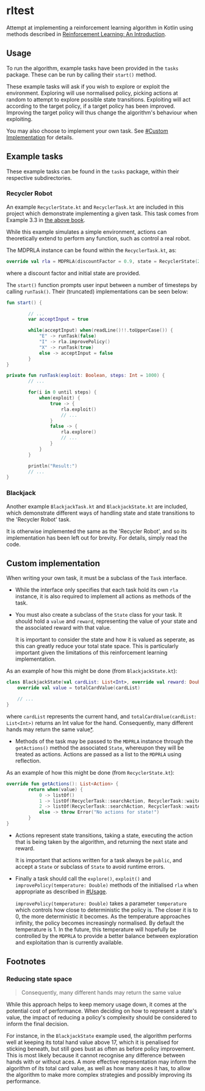 # rltest

Attempt at implementing a reinforcement learning algorithm in Kotlin using methods described in [Reinforcement Learning: An Introduction](http://incompleteideas.net/book/RLbook2018.pdf).

## Usage
To run the algorithm, example tasks have been provided in the `tasks` package. These can be run by calling their `start()` method.

These example tasks will ask if you wish to explore or exploit the environment. Exploring will use normalised policy, picking actions at random to attempt to explore possible state transitions. Exploiting will act according to the target policy, if a target policy has been improved. Improving the target policy will thus change the algorithm's behaviour when exploiting.

You may also choose to implement your own task. See [#Custom Implementation](#custom-implementation) for details.

## Example tasks
These example tasks can be found in the `tasks` package, within their respective subdirectories.

### Recycler Robot
An example `RecyclerState.kt` and `RecyclerTask.kt` are included in this project which demonstrate implementing a given task. This task comes from Example 3.3 in [the above book](http://incompleteideas.net/book/RLbook2018.pdf).

While this example simulates a simple environment, actions can theoretically extend to perform any function, such as control a real robot.

The MDPRLA instance can be found within the `RecyclerTask.kt`, as:

```kotlin
override val rla = MDPRLA(discountFactor = 0.9, state = RecyclerState(2, 0.0), task = this)
```

where a discount factor and initial state are provided.

The `start()` function prompts user input between a number of timesteps by calling `runTask()`. Their (truncated) implementations can be seen below:

```kotlin
fun start() {

        // ...
        var acceptInput = true

        while(acceptInput) when(readLine()!!.toUpperCase()) {
            "E" -> runTask(false)
            "I" -> rla.improvePolicy()
            "X" -> runTask(true)
            else -> acceptInput = false
        }
}
```

```kotlin
private fun runTask(exploit: Boolean, steps: Int = 1000) {
        // ...

        for(i in 0 until steps) {
            when(exploit) {
                true -> {
                    rla.exploit()
                    // ...
                }
                false -> {
                    rla.explore()
                    // ...
                }
            }
        }

        println("Result:")
        // ...
}
```

### Blackjack
Another example `BlackjackTask.kt` and `BlackjackState.kt` are included, which demonstrate different ways of handling state and state transitions to the 'Recycler Robot' task.

It is otherwise implemented the same as the 'Recycler Robot', and so its implementation has been left out for brevity. For details, simply read the code.

## Custom implementation
When writing your own task, it must be a subclass of the `Task` interface.

- While the interface only specifies that each task hold its own `rla` instance, it is also required to implement all actions as methods of the task.

 - You must also create a subclass of the `State` class for your task. It should hold a `value` and `reward`, representing the value of your state and the associated reward with that value.

    It is important to consider the state and how it is valued as seperate, as this can greatly reduce your total state space. This is particularly important given the limitations of this reinforcement learning implementation.

As an example of how this might be done (from `BlackjackState.kt`):
```kotlin
class BlackjackState(val cardList: List<Int>, override val reward: Double) : State() {
    override val value = totalCardValue(cardList)

    // ...
}
```

where `cardList` represents the current hand, and `totalCardValue(cardList: List<Int>)` returns an Int value for the hand. Consequently, many different hands may return the same value[\*](#reducing-state-space).

 - Methods of the task may be passed to the `MDPRLA` instance through the `getActions()` method the associated `State`, whereupon they will be treated as actions. Actions are passed as a list to the `MDPRLA` using reflection.

As an example of how this might be done (from `RecyclerState.kt`):
```kotlin
override fun getActions(): List<Action> {
        return when(value) {
            0 -> listOf()
            1 -> listOf(RecyclerTask::searchAction, RecyclerTask::waitAction, RecyclerTask::rechargeAction)
            2 -> listOf(RecyclerTask::searchAction, RecyclerTask::waitAction)
            else -> throw Error("No actions for state!")
        }
}
```

 - Actions represent state transitions, taking a state, executing the action that is being taken by the algorithm, and returning the next state and reward.

    It is important that actions written for a task always be `public`, and accept a `State` or subclass of `State` to avoid runtime errors.

 - Finally a task should call the `explore()`, `exploit()` and `improvePolicy(temperature: Double)` methods of the initialised `rla` when appropriate as described in [#Usage](#usage).

    `improvePolicy(temperature: Double)` takes a parameter `temperature` which controls how close to deterministic the policy is. The closer it is to 0, the more deterministic it becomes. As the temperature approaches infinity, the policy becomes increasingly normalised. By default the temperature is 1. In the future, this temperature will hopefully be controlled by the `MDPRLA` to provide a better balance between exploration and exploitation than is currently available.

## Footnotes

### Reducing state space

> Consequently, many different hands may return the same value

While this approach helps to keep memory usage down, it comes at the potential cost of performance. When deciding on how to represent a state's value, the impact of reducing a policy's complexity should be considered to inform the final decision.

For instance, in the `BlackjackState` example used, the algorithm performs well at keeping its total hand value above 17, which it is penalised for sticking beneath, but still goes bust as often as before policy improvement. This is most likely because it cannot recognise any difference between hands with or without aces. A more effective representation may inform the algorithm of its total card value, as well as how many aces it has, to allow the algorithm to make more complex strategies and possibly improving its performance.
